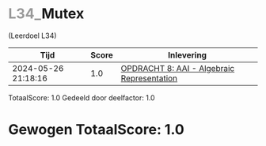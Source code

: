 #  <font color="#999999">L34_</font>Mutex                                                                                                                                 
(Leerdoel L34)

|Tijd|Score|Inlevering|
|---|---|---|
|2024-05-26 21:18:16 |1.0|<a href="https://canvas.hu.nl//courses/39753/assignments/284180/submissions/88779">OPDRACHT 8: AAI - Algebraic Representation</a>|

TotaalScore: 1.0
Gedeeld door deelfactor: 1.0
# Gewogen TotaalScore: 1.0
